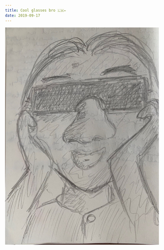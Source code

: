 ```yaml
---
title: Cool glasses bro 🇱🇰✏️
date: 2019-09-17
---
```


!['Cool glasses bro 🇱🇰✏️'](image/98Coolglassesbro------3.jpg)

